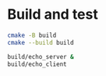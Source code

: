 # Build and test

```sh
cmake -B build
cmake --build build

build/echo_server &
build/echo_client
```
